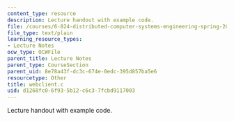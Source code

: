 ```yaml
---
content_type: resource
description: Lecture handout with example code.
file: /courses/6-824-distributed-computer-systems-engineering-spring-2006/d1268fc06f935b12c6c37fcbd9117003_webclient.c
file_type: text/plain
learning_resource_types:
- Lecture Notes
ocw_type: OCWFile
parent_title: Lecture Notes
parent_type: CourseSection
parent_uid: 8e78a43f-dc3c-674e-0edc-395d857ba5e6
resourcetype: Other
title: webclient.c
uid: d1268fc0-6f93-5b12-c6c3-7fcbd9117003
---
```

Lecture handout with example code.


